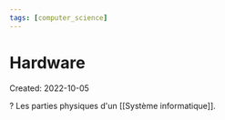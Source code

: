 ```yaml
---
tags: [computer_science] 
---
```

# Hardware
Created: 2022-10-05

?
Les parties physiques d'un [[Système informatique]].
<!--SR:!2024-06-16,112,210-->